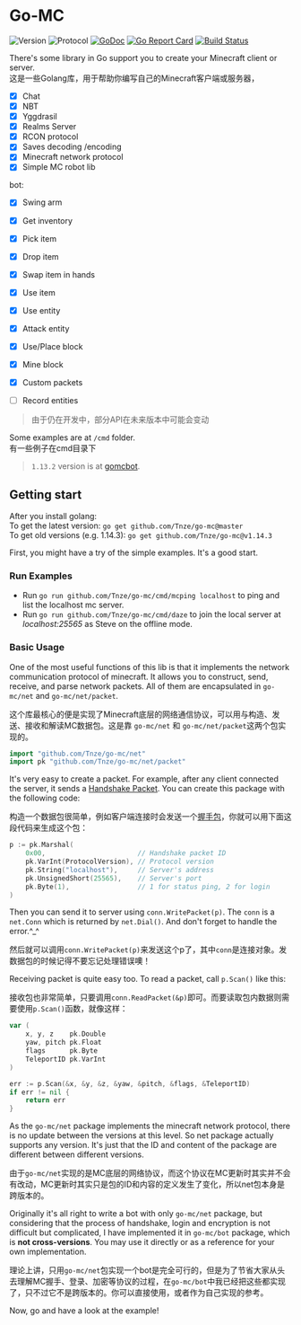 # Go-MC
![Version](https://img.shields.io/badge/Minecraft-1.16.5-blue.svg)
![Protocol](https://img.shields.io/badge/Protocol-754-blue.svg)
[![GoDoc](https://godoc.org/github.com/Tnze/go-mc?status.svg)](https://godoc.org/github.com/Tnze/go-mc)
[![Go Report Card](https://goreportcard.com/badge/github.com/Tnze/go-mc)](https://goreportcard.com/report/github.com/Tnze/go-mc)
[![Build Status](https://travis-ci.org/Tnze/go-mc.svg?branch=master)](https://travis-ci.org/Tnze/go-mc)

There's some library in Go support you to create your Minecraft client or server.  
这是一些Golang库，用于帮助你编写自己的Minecraft客户端或服务器，
- [x] Chat
- [x] NBT
- [x] Yggdrasil
- [x] Realms Server
- [x] RCON protocol
- [x] Saves decoding /encoding
- [x] Minecraft network protocol
- [x] Simple MC robot lib

bot:  
- [x] Swing arm
- [x] Get inventory
- [x] Pick item
- [x] Drop item
- [x] Swap item in hands
- [x] Use item
- [x] Use entity
- [x] Attack entity
- [x] Use/Place block
- [x] Mine block
- [x] Custom packets
- [ ] Record entities


> 由于仍在开发中，部分API在未来版本中可能会变动

Some examples are at `/cmd` folder.  
有一些例子在cmd目录下

> `1.13.2` version is at [gomcbot](https://github.com/Tnze/gomcbot).

## Getting start
After you install golang:  
To get the latest version: `go get github.com/Tnze/go-mc@master`  
To get old versions (e.g. 1.14.3): `go get github.com/Tnze/go-mc@v1.14.3`

First, you might have a try of the simple examples. It's a good start.

### Run Examples

- Run `go run github.com/Tnze/go-mc/cmd/mcping localhost` to ping and list the localhost mc server.  
- Run `go run github.com/Tnze/go-mc/cmd/daze` to join the local server at *localhost:25565* as Steve on the offline mode.

### Basic Usage

One of the most useful functions of this lib is that it implements the network communication protocol of minecraft. It allows you to construct, send, receive, and parse network packets. All of them are encapsulated in `go-mc/net` and `go-mc/net/packet`.

这个库最核心的便是实现了Minecraft底层的网络通信协议，可以用与构造、发送、接收和解读MC数据包。这是靠 `go-mc/net` 和 `go-mc/net/packet`这两个包实现的。

```go
import "github.com/Tnze/go-mc/net"
import pk "github.com/Tnze/go-mc/net/packet"
```

It's very easy to create a packet. For example, after any client connected the server, it sends a [Handshake Packet](https://wiki.vg/Protocol#Handshake). You can create this package with the following code:

构造一个数据包很简单，例如客户端连接时会发送一个[握手包](https://wiki.vg/Protocol#Handshake)，你就可以用下面这段代码来生成这个包：

```go
p := pk.Marshal(
    0x00,                       // Handshake packet ID
    pk.VarInt(ProtocolVersion), // Protocol version
    pk.String("localhost"),     // Server's address
    pk.UnsignedShort(25565),    // Server's port
    pk.Byte(1),                 // 1 for status ping, 2 for login
)
```

Then you can send it to server using `conn.WritePacket(p)`. The `conn` is a `net.Conn` which is returned by `net.Dial()`. And don't forget to handle the error.^_^

然后就可以调用`conn.WritePacket(p)`来发送这个p了，其中`conn`是连接对象。发数据包的时候记得不要忘记处理错误噢！

Receiving packet is quite easy too. To read a packet, call `p.Scan()` like this:

接收包也非常简单，只要调用`conn.ReadPacket(&p)`即可。而要读取包内数据则需要使用`p.Scan()`函数，就像这样：

```go
var (
    x, y, z    pk.Double
    yaw, pitch pk.Float
    flags      pk.Byte
    TeleportID pk.VarInt
)

err := p.Scan(&x, &y, &z, &yaw, &pitch, &flags, &TeleportID)
if err != nil {
    return err
}
```

As the `go-mc/net` package implements the minecraft network protocol, there is no update between the versions at this level. So net package actually supports any version. It's just that the ID and content of the package are different between different versions.

由于`go-mc/net`实现的是MC底层的网络协议，而这个协议在MC更新时其实并不会有改动，MC更新时其实只是包的ID和内容的定义发生了变化，所以net包本身是跨版本的。

Originally it's all right to write a bot with only `go-mc/net` package, but considering that the process of handshake, login and encryption is not difficult but complicated, I have implemented it in `go-mc/bot` package, which is **not cross-versions**. You may use it directly or as a reference for your own implementation.

理论上讲，只用`go-mc/net`包实现一个bot是完全可行的，但是为了节省大家从头去理解MC握手、登录、加密等协议的过程，在`go-mc/bot`中我已经把这些都实现了，只不过它不是跨版本的。你可以直接使用，或者作为自己实现的参考。

Now, go and have a look at the example!
